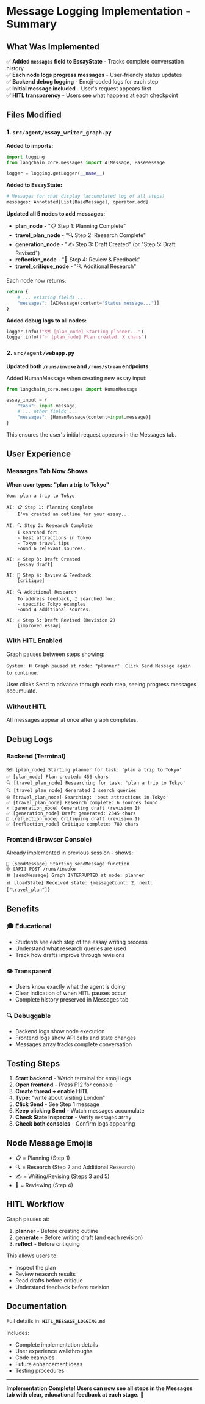# Message Logging Implementation - Summary

## What Was Implemented

✅ **Added `messages` field to EssayState** - Tracks complete conversation history  
✅ **Each node logs progress messages** - User-friendly status updates  
✅ **Backend debug logging** - Emoji-coded logs for each step  
✅ **Initial message included** - User's request appears first  
✅ **HITL transparency** - Users see what happens at each checkpoint  

## Files Modified

### 1. `src/agent/essay_writer_graph.py`

**Added to imports:**
```python
import logging
from langchain_core.messages import AIMessage, BaseMessage

logger = logging.getLogger(__name__)
```

**Added to EssayState:**
```python
# Messages for chat display (accumulated log of all steps)
messages: Annotated[List[BaseMessage], operator.add]
```

**Updated all 5 nodes to add messages:**

- **plan_node** - "📋 Step 1: Planning Complete"
- **travel_plan_node** - "🔍 Step 2: Research Complete"  
- **generation_node** - "✍️ Step 3: Draft Created" (or "Step 5: Draft Revised")
- **reflection_node** - "🤔 Step 4: Review & Feedback"
- **travel_critique_node** - "🔍 Additional Research"

Each node now returns:
```python
return {
    # ... existing fields ...
    "messages": [AIMessage(content="Status message...")]
}
```

**Added debug logs to all nodes:**
```python
logger.info(f"🗺️ [plan_node] Starting planner...")
logger.info(f"✅ [plan_node] Plan created: X chars")
```

### 2. `src/agent/webapp.py`

**Updated both `/runs/invoke` and `/runs/stream` endpoints:**

Added HumanMessage when creating new essay input:
```python
from langchain_core.messages import HumanMessage

essay_input = {
    "task": input.message,
    # ... other fields ...
    "messages": [HumanMessage(content=input.message)]
}
```

This ensures the user's initial request appears in the Messages tab.

## User Experience

### Messages Tab Now Shows

**When user types: "plan a trip to Tokyo"**

```
You: plan a trip to Tokyo

AI: 📋 Step 1: Planning Complete
    I've created an outline for your essay...
    
AI: 🔍 Step 2: Research Complete
    I searched for:
    - best attractions in Tokyo
    - Tokyo travel tips
    Found 6 relevant sources.
    
AI: ✍️ Step 3: Draft Created
    [essay draft]
    
AI: 🤔 Step 4: Review & Feedback
    [critique]
    
AI: 🔍 Additional Research
    To address feedback, I searched for:
    - specific Tokyo examples
    Found 4 additional sources.
    
AI: ✍️ Step 5: Draft Revised (Revision 2)
    [improved essay]
```

### With HITL Enabled

Graph pauses between steps showing:
```
System: ⏸️ Graph paused at node: "planner". Click Send Message again to continue.
```

User clicks Send to advance through each step, seeing progress messages accumulate.

### Without HITL

All messages appear at once after graph completes.

## Debug Logs

### Backend (Terminal)
```
🗺️ [plan_node] Starting planner for task: 'plan a trip to Tokyo'
✅ [plan_node] Plan created: 456 chars
🔍 [travel_plan_node] Researching for task: 'plan a trip to Tokyo'
🔍 [travel_plan_node] Generated 3 search queries
🌐 [travel_plan_node] Searching: 'best attractions in Tokyo'
✅ [travel_plan_node] Research complete: 6 sources found
✍️ [generation_node] Generating draft (revision 1)
✅ [generation_node] Draft generated: 2345 chars
🤔 [reflection_node] Critiquing draft (revision 1)
✅ [reflection_node] Critique complete: 789 chars
```

### Frontend (Browser Console)

Already implemented in previous session - shows:
```
🔵 [sendMessage] Starting sendMessage function
🌐 [API] POST /runs/invoke
⏸️ [sendMessage] Graph INTERRUPTED at node: planner
📊 [loadState] Received state: {messageCount: 2, next: ["travel_plan"]}
```

## Benefits

### 🎓 Educational
- Students see each step of the essay writing process
- Understand what research queries are used
- Track how drafts improve through revisions

### 👁️ Transparent
- Users know exactly what the agent is doing
- Clear indication of when HITL pauses occur
- Complete history preserved in Messages tab

### 🔍 Debuggable
- Backend logs show node execution
- Frontend logs show API calls and state changes
- Messages array tracks complete conversation

## Testing Steps

1. **Start backend** - Watch terminal for emoji logs
2. **Open frontend** - Press F12 for console
3. **Create thread + enable HITL**
4. **Type:** "write about visiting London"
5. **Click Send** - See Step 1 message
6. **Keep clicking Send** - Watch messages accumulate
7. **Check State Inspector** - Verify `messages` array
8. **Check both consoles** - Confirm logs appearing

## Node Message Emojis

- 📋 = Planning (Step 1)
- 🔍 = Research (Step 2 and Additional Research)
- ✍️ = Writing/Revising (Steps 3 and 5)
- 🤔 = Reviewing (Step 4)

## HITL Workflow

Graph pauses at:
1. **planner** - Before creating outline
2. **generate** - Before writing draft (and each revision)
3. **reflect** - Before critiquing

This allows users to:
- Inspect the plan
- Review research results
- Read drafts before critique
- Understand feedback before revision

## Documentation

Full details in: **`HITL_MESSAGE_LOGGING.md`**

Includes:
- Complete implementation details
- User experience walkthroughs
- Code examples
- Future enhancement ideas
- Testing procedures

---

**Implementation Complete! Users can now see all steps in the Messages tab with clear, educational feedback at each stage.** 🎉
